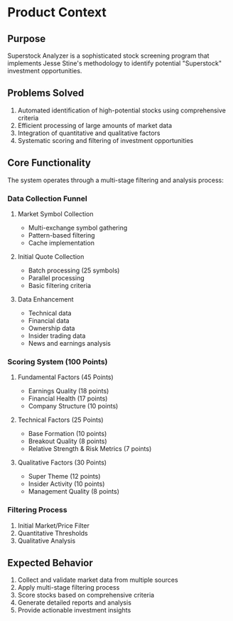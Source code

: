 # Product Context

## Purpose
Superstock Analyzer is a sophisticated stock screening program that implements Jesse Stine's methodology to identify potential "Superstock" investment opportunities. 

## Problems Solved
1. Automated identification of high-potential stocks using comprehensive criteria
2. Efficient processing of large amounts of market data
3. Integration of quantitative and qualitative factors
4. Systematic scoring and filtering of investment opportunities

## Core Functionality
The system operates through a multi-stage filtering and analysis process:

### Data Collection Funnel
1. Market Symbol Collection
   - Multi-exchange symbol gathering
   - Pattern-based filtering
   - Cache implementation

2. Initial Quote Collection
   - Batch processing (25 symbols)
   - Parallel processing
   - Basic filtering criteria

3. Data Enhancement
   - Technical data
   - Financial data
   - Ownership data
   - Insider trading data
   - News and earnings analysis

### Scoring System (100 Points)
1. Fundamental Factors (45 Points)
   - Earnings Quality (18 points)
   - Financial Health (17 points)
   - Company Structure (10 points)

2. Technical Factors (25 Points)
   - Base Formation (10 points)
   - Breakout Quality (8 points)
   - Relative Strength & Risk Metrics (7 points)

3. Qualitative Factors (30 Points)
   - Super Theme (12 points)
   - Insider Activity (10 points)
   - Management Quality (8 points)

### Filtering Process
1. Initial Market/Price Filter
2. Quantitative Thresholds
3. Qualitative Analysis

## Expected Behavior
1. Collect and validate market data from multiple sources
2. Apply multi-stage filtering process
3. Score stocks based on comprehensive criteria
4. Generate detailed reports and analysis
5. Provide actionable investment insights
